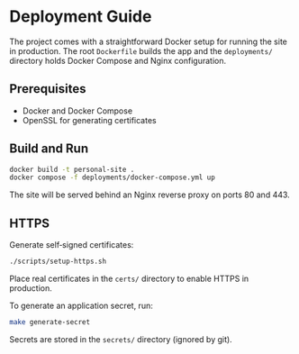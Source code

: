 # Deployment Guide

The project comes with a straightforward Docker setup for running the site in
production. The root `Dockerfile` builds the app and the `deployments/`
directory holds Docker Compose and Nginx configuration.

## Prerequisites
- Docker and Docker Compose
- OpenSSL for generating certificates

## Build and Run
```bash
docker build -t personal-site .
docker compose -f deployments/docker-compose.yml up
```
The site will be served behind an Nginx reverse proxy on ports 80 and 443.

## HTTPS
Generate self‑signed certificates:
```bash
./scripts/setup-https.sh
```
Place real certificates in the `certs/` directory to enable HTTPS in production.

To generate an application secret, run:
```bash
make generate-secret
```
Secrets are stored in the `secrets/` directory (ignored by git).
